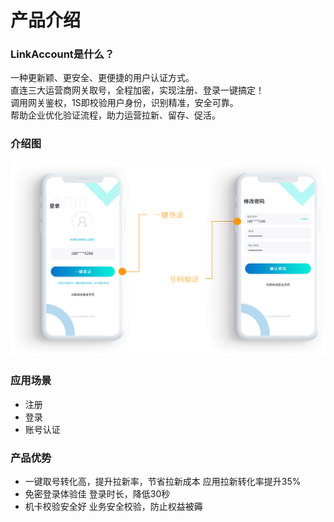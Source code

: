 # 产品介绍

### LinkAccount是什么？

一种更新颖、更安全、更便捷的用户认证方式。  
 直连三大运营商网关取号，全程加密，实现注册、登录一键搞定！   
调用网关鉴权，1S即校验用户身份，识别精准，安全可靠。   
帮助企业优化验证流程，助力运营拉新、留存、促活。

### 介绍图

![](../../.gitbook/assets/tu-pian-3.png)

### 应用场景

* 注册
* 登录
* 账号认证

### 产品优势

* 一键取号转化高，提升拉新率，节省拉新成本 应用拉新转化率提升35%
* 免密登录体验佳 登录时长，降低30秒
* 机卡校验安全好 业务安全校验，防止权益被薅



